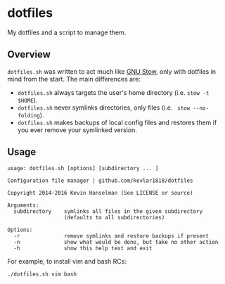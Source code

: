 dotfiles
========

My dotfiles and a script to manage them.

Overview
--------
`dotfiles.sh` was written to act much like [GNU Stow](https://www.gnu.org/software/stow/stow.html), only with dotfiles in mind from the start. The main differences are:
* `dotfiles.sh` always targets the user's home directory (i.e. `stow -t $HOME`).
* `dotfiles.sh` never symlinks directories, only files (i.e. ` stow --no-folding`).
* `dotfiles.sh` makes backups of local config files and restores them if you ever remove your symlinked version.

Usage
-----
```
usage: dotfiles.sh [options] [subdirectory ... ]

Configuration file manager | github.com/kevlar1818/dotfiles

Copyright 2014-2016 Kevin Hanselman (See LICENSE or source)

Arguments:
  subdirectory    symlinks all files in the given subdirectory
                  (defaults to all subdirectories)

Options:
  -r              remove symlinks and restore backups if present
  -n              show what would be done, but take no other action
  -h              show this help text and exit
```

For example, to install vim and bash RCs:

```
./dotfiles.sh vim bash
```


